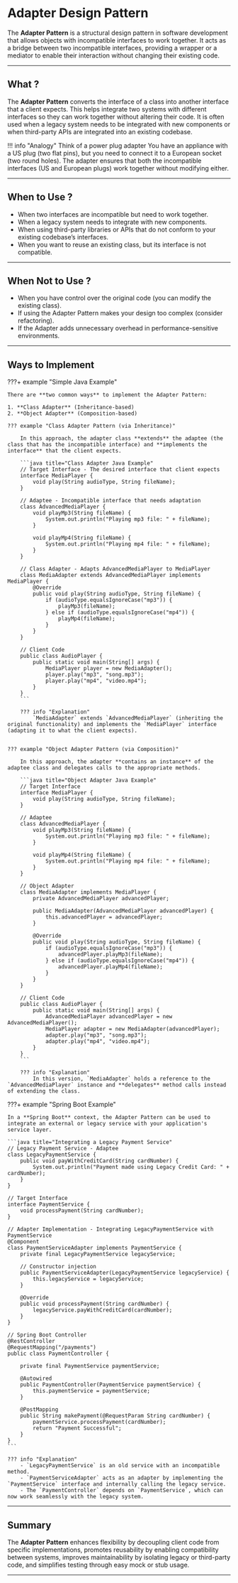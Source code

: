 # **Adapter Design Pattern**

The **Adapter Pattern** is a structural design pattern in software development that allows objects with incompatible interfaces to work together. It acts as a bridge between two incompatible interfaces, providing a wrapper or a mediator to enable their interaction without changing their existing code.

---

## **What ?**
The **Adapter Pattern** converts the interface of a class into another interface that a client expects. This helps integrate two systems with different interfaces so they can work together without altering their code. It is often used when a legacy system needs to be integrated with new components or when third-party APIs are integrated into an existing codebase.

!!! info "Analogy"
    Think of a power plug adapter You have an appliance with a US plug (two flat pins), but you need to connect it to a European socket (two round holes). The adapter ensures that both the incompatible interfaces (US and European plugs) work together without modifying either.

---

## **When to Use ?**
- When two interfaces are incompatible but need to work together.
- When a legacy system needs to integrate with new components.
- When using third-party libraries or APIs that do not conform to your existing codebase’s interfaces.
- When you want to reuse an existing class, but its interface is not compatible.

---

## **When Not to Use ?**
- When you have control over the original code (you can modify the existing class).
- If using the Adapter Pattern makes your design too complex (consider refactoring).
- If the Adapter adds unnecessary overhead in performance-sensitive environments.

---

## **Ways to Implement**

???+ example "Simple Java Example"

    There are **two common ways** to implement the Adapter Pattern:

    1. **Class Adapter** (Inheritance-based)
    2. **Object Adapter** (Composition-based)

    ??? example "Class Adapter Pattern (via Inheritance)"

        In this approach, the adapter class **extends** the adaptee (the class that has the incompatible interface) and **implements the interface** that the client expects.

        ```java title="Class Adapter Java Example"
        // Target Interface - The desired interface that client expects
        interface MediaPlayer {
            void play(String audioType, String fileName);
        }

        // Adaptee - Incompatible interface that needs adaptation
        class AdvancedMediaPlayer {
            void playMp3(String fileName) {
                System.out.println("Playing mp3 file: " + fileName);
            }

            void playMp4(String fileName) {
                System.out.println("Playing mp4 file: " + fileName);
            }
        }

        // Class Adapter - Adapts AdvancedMediaPlayer to MediaPlayer
        class MediaAdapter extends AdvancedMediaPlayer implements MediaPlayer {
            @Override
            public void play(String audioType, String fileName) {
                if (audioType.equalsIgnoreCase("mp3")) {
                    playMp3(fileName);
                } else if (audioType.equalsIgnoreCase("mp4")) {
                    playMp4(fileName);
                }
            }
        }

        // Client Code
        public class AudioPlayer {
            public static void main(String[] args) {
                MediaPlayer player = new MediaAdapter();
                player.play("mp3", "song.mp3");
                player.play("mp4", "video.mp4");
            }
        }
        ```

        ??? info "Explanation"
            `MediaAdapter` extends `AdvancedMediaPlayer` (inheriting the original functionality) and implements the `MediaPlayer` interface (adapting it to what the client expects).


    ??? example "Object Adapter Pattern (via Composition)"

        In this approach, the adapter **contains an instance** of the adaptee class and delegates calls to the appropriate methods.

        ```java title="Object Adapter Java Example"
        // Target Interface
        interface MediaPlayer {
            void play(String audioType, String fileName);
        }

        // Adaptee
        class AdvancedMediaPlayer {
            void playMp3(String fileName) {
                System.out.println("Playing mp3 file: " + fileName);
            }

            void playMp4(String fileName) {
                System.out.println("Playing mp4 file: " + fileName);
            }
        }

        // Object Adapter
        class MediaAdapter implements MediaPlayer {
            private AdvancedMediaPlayer advancedPlayer;

            public MediaAdapter(AdvancedMediaPlayer advancedPlayer) {
                this.advancedPlayer = advancedPlayer;
            }

            @Override
            public void play(String audioType, String fileName) {
                if (audioType.equalsIgnoreCase("mp3")) {
                    advancedPlayer.playMp3(fileName);
                } else if (audioType.equalsIgnoreCase("mp4")) {
                    advancedPlayer.playMp4(fileName);
                }
            }
        }

        // Client Code
        public class AudioPlayer {
            public static void main(String[] args) {
                AdvancedMediaPlayer advancedPlayer = new AdvancedMediaPlayer();
                MediaPlayer adapter = new MediaAdapter(advancedPlayer);
                adapter.play("mp3", "song.mp3");
                adapter.play("mp4", "video.mp4");
            }
        }
        ```

        ??? info "Explanation"
            In this version, `MediaAdapter` holds a reference to the `AdvancedMediaPlayer` instance and **delegates** method calls instead of extending the class.


???+ example "Spring Boot Example"

    In a **Spring Boot** context, the Adapter Pattern can be used to integrate an external or legacy service with your application's service layer.

    ```java title="Integrating a Legacy Payment Service"
    // Legacy Payment Service - Adaptee
    class LegacyPaymentService {
        public void payWithCreditCard(String cardNumber) {
            System.out.println("Payment made using Legacy Credit Card: " + cardNumber);
        }
    }

    // Target Interface
    interface PaymentService {
        void processPayment(String cardNumber);
    }

    // Adapter Implementation - Integrating LegacyPaymentService with PaymentService
    @Component
    class PaymentServiceAdapter implements PaymentService {
        private final LegacyPaymentService legacyService;

        // Constructor injection
        public PaymentServiceAdapter(LegacyPaymentService legacyService) {
            this.legacyService = legacyService;
        }

        @Override
        public void processPayment(String cardNumber) {
            legacyService.payWithCreditCard(cardNumber);
        }
    }

    // Spring Boot Controller
    @RestController
    @RequestMapping("/payments")
    public class PaymentController {

        private final PaymentService paymentService;

        @Autowired
        public PaymentController(PaymentService paymentService) {
            this.paymentService = paymentService;
        }

        @PostMapping
        public String makePayment(@RequestParam String cardNumber) {
            paymentService.processPayment(cardNumber);
            return "Payment Successful";
        }
    }
    ```

    ??? info "Explanation"
        - `LegacyPaymentService` is an old service with an incompatible method.
        - `PaymentServiceAdapter` acts as an adapter by implementing the `PaymentService` interface and internally calling the legacy service.
        - The `PaymentController` depends on `PaymentService`, which can now work seamlessly with the legacy system.

---

## **Summary**

The **Adapter Pattern** enhances flexibility by decoupling client code from specific implementations, promotes reusability by enabling compatibility between systems, improves maintainability by isolating legacy or third-party code, and simplifies testing through easy mock or stub usage.

---